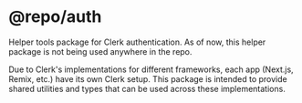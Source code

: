# @repo/auth

Helper tools package for Clerk authentication. As of now, this helper package is not being used anywhere in the repo.

Due to Clerk's implementations for different frameworks, each app (Next.js, Remix, etc.) have its own Clerk setup. This package is intended to provide shared utilities and types that can be used across these implementations.
